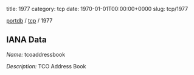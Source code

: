 title: 1977
category: tcp
date: 1970-01-01T00:00:00+0000
slug: tcp/1977

[portdb](/) / [tcp](/category/tcp.html) / 1977


## IANA Data

_Name:_ tcoaddressbook

_Description:_ TCO Address Book

